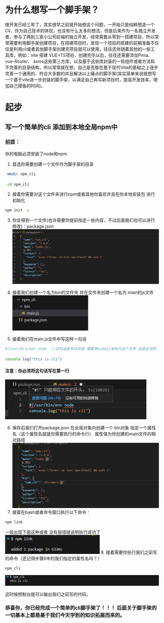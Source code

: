 # 为什么想写一个脚手架？
做开发已经三年了，其实很早之前就开始想这个问题，一开始只是纯粹想造一个Cli，作为自己技术的体现，也没有什么太多的想法，但是后来作为一名独立开发者，参与了两到三家小公司前端的独立开发，经常需要从零到一搭建项目，所以常常需要利用脚手架创建项目，在搭建项目时，发现一个项目的搭建的前期准备不仅仅是利用cli或者其他脚手架创建完项目就可以使用，往往还伴随着其他的一些工具库，例如：vite 搭建 VUE+TS项目，创建完毕以后，往往还需要添加Pinia、vue-Router、 axios这些第三方库，以及基于这些库封装的一些组件或者方法和不完善的目录结构，所以常常就在想，自己是否能在基于现代Vite的基础之上逐步完善一个通用的、符合大多数的并且解决以上痛点的脚手架(其实简单来说就想写一个基于vite进一步封装的脚手架，以满足自己再写新项目时，提高开发效率，增加自己摸鱼的时间)。
# 起步
## 写一个简单的cli 添加到本地全局npm中
### 前提：
你的电脑必须安装了node和npm

1. 首选你需要创建一个文件作为脚手架的目录 
```bash
 mkdir npm_cli

 cd npm_cli
```
2. 接着你需要对这个文件夹进行npm或者其他你喜欢并且在你本地安装包 进行初始化
```bash
npm init -y 
```
3. 你会得到一个文件(也许需要你提前指定一些内容，不过后面我们也可以进行修改)：package.json  
 ![alt text](image.png)

4. 接着我们创建一个名为bin的文件夹 并在文件夹创建一个名为 mian的js文件
![alt text](image-1.png)

5. 接着我们在main.js文件中写这样一句话
```js
#!/usr/bin/env node  //这句话是告诉系统 需要用nodejs来执行这个文件 这是必须的

console.log("this is cli")
```
 #### 注意：你必须将这句话写在第一行
 ![alt text](image-3.png)  

6. 保存后我们打开package.json  在全局对象内创建一个 bin对象 指定一个属性名（这个属性名就是你需要执行的命令行）  属性值为你创建的main文件的相对路径 
![alt text](image-4.png)
7. 接着在bash或者命令窗口执行以下命令：
```bash
npm link
```
一般出现下面这种或者 没有报错就说明执行成功了
![alt text](image-5.png)
8. 接着需要你执行我们之前写的命令（还记得步骤6中的我们指定的属性名吗？）
```bash
npm_cli
```
![alt text](image-6.png)

这时候控制台就可以输出我们之前写的代码，

### 恭喜你，你已经完成一个简单的cli脚手架了！！！ 后面关于脚手架的一切基本上都是基于我们今天学到的知识拓展而来的。

